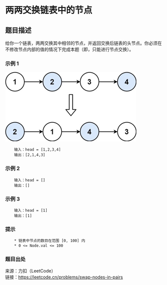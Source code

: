 # 两两交换链表中的节点

## 题目描述

给你一个链表，两两交换其中相邻的节点，并返回交换后链表的头节点。你必须在不修改节点内部的值的情况下完成本题（即，只能进行节点交换）。

### 示例 1

![链表](images/70-swap_ex.jpg "链表")

```text
    输入：head = [1,2,3,4]
    输出：[2,1,4,3]
```

### 示例 2

```text
    输入：head = []
    输出：[]
```

### 示例 3

```text
    输入：head = [1]
    输出：[1]
```

### 提示

```text
    * 链表中节点的数目在范围 [0, 100] 内
    * 0 <= Node.val <= 100
```

### 题目出处

来源：力扣（LeetCode）  
链接：<https://leetcode.cn/problems/swap-nodes-in-pairs>
